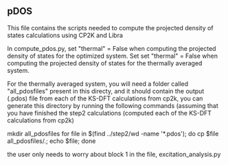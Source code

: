 ## pDOS

This file contains the scripts needed to compute the projected density of states calculations using CP2K and Libra 

In compute_pdos.py, set "thermal" = False when computing the projected density of states for the optimized system. Set set "thermal" = False when computing the projected density of states for the thermally averaged system.

For the thermally averaged system, you will need a folder called "all_pdosfiles" present in this directy, and it should contain the output (.pdos) file from each of the KS-DFT calculations from cp2k, you can generate this directory by running the following commands (assuming that you have finished the step2 calculations (computed each of the KS-DFT calculations from cp2k)

mkdir all_pdosfiles
for file in $(find ../step2/wd -name '*.pdos'); do cp $file all_pdosfiles/.; echo $file; done

the user only needs to worry about block 1 in the file, excitation_analysis.py
